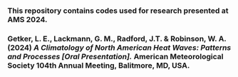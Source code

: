 ### This repository contains codes used for research presented at AMS 2024.
### Getker, L. E., Lackmann, G. M., Radford, J.T. & Robinson, W. A. (2024) <i>A Climatology of North American Heat Waves: Patterns and Processes [Oral Presentation].</i> American Meteorological Society 104th Annual Meeting, Balitmore, MD, USA.
